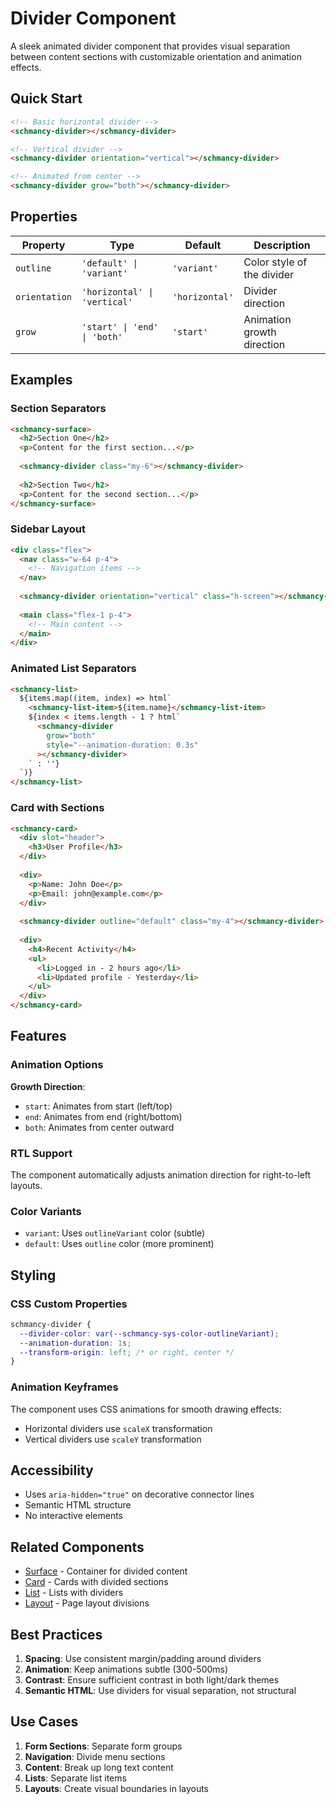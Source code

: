 # Divider Component

A sleek animated divider component that provides visual separation between content sections with customizable orientation and animation effects.

## Quick Start

```html
<!-- Basic horizontal divider -->
<schmancy-divider></schmancy-divider>

<!-- Vertical divider -->
<schmancy-divider orientation="vertical"></schmancy-divider>

<!-- Animated from center -->
<schmancy-divider grow="both"></schmancy-divider>
```

## Properties

| Property | Type | Default | Description |
|----------|------|---------|-------------|
| `outline` | `'default' \| 'variant'` | `'variant'` | Color style of the divider |
| `orientation` | `'horizontal' \| 'vertical'` | `'horizontal'` | Divider direction |
| `grow` | `'start' \| 'end' \| 'both'` | `'start'` | Animation growth direction |

## Examples

### Section Separators
```html
<schmancy-surface>
  <h2>Section One</h2>
  <p>Content for the first section...</p>
  
  <schmancy-divider class="my-6"></schmancy-divider>
  
  <h2>Section Two</h2>
  <p>Content for the second section...</p>
</schmancy-surface>
```

### Sidebar Layout
```html
<div class="flex">
  <nav class="w-64 p-4">
    <!-- Navigation items -->
  </nav>
  
  <schmancy-divider orientation="vertical" class="h-screen"></schmancy-divider>
  
  <main class="flex-1 p-4">
    <!-- Main content -->
  </main>
</div>
```

### Animated List Separators
```html
<schmancy-list>
  ${items.map((item, index) => html`
    <schmancy-list-item>${item.name}</schmancy-list-item>
    ${index < items.length - 1 ? html`
      <schmancy-divider 
        grow="both" 
        style="--animation-duration: 0.3s"
      ></schmancy-divider>
    ` : ''}
  `)}
</schmancy-list>
```

### Card with Sections
```html
<schmancy-card>
  <div slot="header">
    <h3>User Profile</h3>
  </div>
  
  <div>
    <p>Name: John Doe</p>
    <p>Email: john@example.com</p>
  </div>
  
  <schmancy-divider outline="default" class="my-4"></schmancy-divider>
  
  <div>
    <h4>Recent Activity</h4>
    <ul>
      <li>Logged in - 2 hours ago</li>
      <li>Updated profile - Yesterday</li>
    </ul>
  </div>
</schmancy-card>
```

## Features

### Animation Options

**Growth Direction**:
- `start`: Animates from start (left/top)
- `end`: Animates from end (right/bottom)
- `both`: Animates from center outward

### RTL Support
The component automatically adjusts animation direction for right-to-left layouts.

### Color Variants
- `variant`: Uses `outlineVariant` color (subtle)
- `default`: Uses `outline` color (more prominent)

## Styling

### CSS Custom Properties
```css
schmancy-divider {
  --divider-color: var(--schmancy-sys-color-outlineVariant);
  --animation-duration: 1s;
  --transform-origin: left; /* or right, center */
}
```

### Animation Keyframes
The component uses CSS animations for smooth drawing effects:
- Horizontal dividers use `scaleX` transformation
- Vertical dividers use `scaleY` transformation

## Accessibility

- Uses `aria-hidden="true"` on decorative connector lines
- Semantic HTML structure
- No interactive elements

## Related Components

- [Surface](./surface.md) - Container for divided content
- [Card](./card.md) - Cards with divided sections
- [List](./list.md) - Lists with dividers
- [Layout](./layout.md) - Page layout divisions

## Best Practices

1. **Spacing**: Use consistent margin/padding around dividers
2. **Animation**: Keep animations subtle (300-500ms)
3. **Contrast**: Ensure sufficient contrast in both light/dark themes
4. **Semantic HTML**: Use dividers for visual separation, not structural

## Use Cases

1. **Form Sections**: Separate form groups
2. **Navigation**: Divide menu sections
3. **Content**: Break up long text content
4. **Lists**: Separate list items
5. **Layouts**: Create visual boundaries in layouts